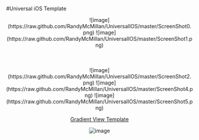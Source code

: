 #Universal iOS Template

<center>![image](https://raw.github.com/RandyMcMillan/UniversalIOS/master/ScreenShot0.png)
![image](https://raw.github.com/RandyMcMillan/UniversalIOS/master/ScreenShot1.png)
<br><br><br><br><center>
![image](https://raw.github.com/RandyMcMillan/UniversalIOS/master/ScreenShot2.png)
![image](https://raw.github.com/RandyMcMillan/UniversalIOS/master/ScreenShot4.png)
![image](https://raw.github.com/RandyMcMillan/UniversalIOS/master/ScreenShot5.png)

[Gradient View Template](https://github.com/RandyMcMillan/SubClassed-GradientView)

![image](https://raw.github.com/RandyMcMillan/SubClassed-GradientView/master/ScreenShot2.png)